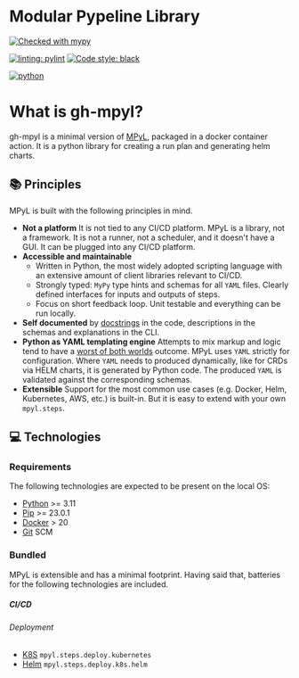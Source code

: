 # Modular Pypeline Library
[![Checked with mypy](http://www.mypy-lang.org/static/mypy_badge.svg)](http://mypy-lang.org/)

[![linting: pylint](https://img.shields.io/badge/linting-pylint-yellowgreen)](https://github.com/PyCQA/pylint)
<a href="https://github.com/psf/black"><img alt="Code style: black" src="https://img.shields.io/badge/code%20style-black-000000.svg"></a>

[![python](https://img.shields.io/badge/Python-3.11-3776AB.svg?style=flat&logo=python&logoColor=white)](https://www.python.org)

# What is gh-mpyl?

gh-mpyl is a minimal version of [MPyL](https://vandebron.github.io/mpyl), packaged in a docker container action.
It is a python library for creating a run plan and generating helm charts.


## 📚 Principles

MPyL is built with the following principles in mind.
- **Not a platform** It is not tied to any CI/CD platform. MPyL is a library, not a framework. It is not a runner,
  not a scheduler, and it doesn't have a GUI. It can be plugged into any CI/CD platform.
- **Accessible and maintainable**
    - Written in Python, the most widely adopted scripting language with an extensive amount of client libraries relevant to CI/CD.
    - Strongly typed: `MyPy` type hints and schemas for all `YAML` files. Clearly defined interfaces for inputs
      and outputs of steps.
    - Focus on short feedback loop. Unit testable and everything can be run locally.
- **Self documented** by [docstrings](https://vandebron.github.io/mpyl) in the code, descriptions in the schemas
  and explanations in the CLI.
- **Python as YAML templating engine** Attempts to mix markup and logic tend to have a
  [worst of both worlds](https://anthonyhawkins.medium.com/is-python-the-perfect-json-yaml-templating-engine-c5c1b32418f6)
  outcome. MPyL uses `YAML` strictly for configuration. Where `YAML` needs to produced dynamically, like for CRDs via
  HELM charts, it is generated by Python code. The produced `YAML` is validated against the corresponding schemas.
- **Extensible** Support for the most common use cases (e.g. Docker, Helm, Kubernetes, AWS, etc.) is built-in.
  But it is easy to extend with your own `mpyl.steps`.

## 💻 Technologies

### Requirements
The following technologies are expected to be present on the local OS:
- [Python](https://www.python.org/) >= 3.11
- [Pip](https://pypi.org/project/pip/) >= 23.0.1
- [Docker](https://www.docker.com/) > 20
- [Git](https://git-scm.com/) SCM

### Bundled
MPyL is extensible and has a minimal footprint. Having said that, batteries for the following technologies are included.

##### CI/CD

###### Deployment
- [K8S](https://kubernetes.io/) `mpyl.steps.deploy.kubernetes`
- [Helm](https://helm.sh/) `mpyl.steps.deploy.k8s.helm`
